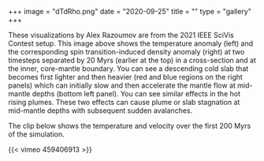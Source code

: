 +++
image = "dTdRho.png"
date = "2020-09-25"
title = ""
type = "gallery"
+++

These visualizations by Alex Razoumov are from the 2021 IEEE SciVis Contest setup. This image above shows the
temperature anomaly (left) and the corresponding spin transition-induced density anomaly (right) at two timesteps
separated by 20 Myrs (earlier at the top) in a cross-section and at the inner, core-mantle boundary. You can see a
descending cold slab that becomes first lighter and then heavier (red and blue regions on the right panels) which can
initially slow and then accelerate the mantle flow at mid-mantle depths (bottom left panel). You can see similar effects
in the hot rising plumes. These two effects can cause plume or slab stagnation at mid-mantle depths with subsequent
sudden avalanches.

The clip below shows the temperature and velocity over the first 200 Myrs of the simulation.

{{< vimeo 459406913 >}}
&nbsp;
